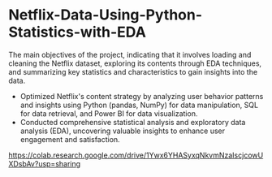 # Netflix-Data-Using-Python-Statistics-with-EDA
The main objectives of the project, indicating that it involves loading and cleaning the Netflix dataset, exploring its contents through EDA techniques, and summarizing key statistics and characteristics to gain insights into the data.


- Optimized Netflix's content strategy by analyzing user behavior patterns and insights using Python (pandas, NumPy) for data manipulation, SQL for data retrieval, and Power BI for data visualization.
- Conducted comprehensive statistical analysis and exploratory data analysis (EDA), uncovering valuable insights to enhance user engagement and satisfaction.


https://colab.research.google.com/drive/1Ywx6YHASyxqNkvmNzaIscjcowUXDsbAv?usp=sharing
